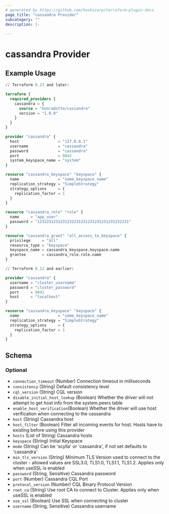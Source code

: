 ```yaml
---
# generated by https://github.com/hashicorp/terraform-plugin-docs
page_title: "cassandra Provider"
subcategory: ""
description: |-
  
---
```


# cassandra Provider



## Example Usage

```terraform
// Terraform 0.13 and later:

terraform {
  required_providers {
    cassandra = {
      source = "konradotto/cassandra"
      version = "1.0.9"
    }
  }
}

provider "cassandra" {
  host                 = "127.0.0.1"
  username             = "cassandra"
  password             = "cassandra"
  port                 = 9042
  system_keyspace_name = "system"
}

resource "cassandra_keyspace" "keyspace" {
  name                 = "some_keyspace_name"
  replication_strategy = "SimpleStrategy"
  strategy_options     = {
    replication_factor = 1
  }
}

resource "cassandra_role" "role" {
  name     = "app_user"
  password = "1231231231231231231231231231231231231231"
}

resource "cassandra_grant" "all_access_to_keyspace" {
  privilege     = "all"
  resource_type = "keyspace"
  keyspace_name = cassandra_keyspace.keyspace.name
  grantee       = cassandra_role.role.name
}

// Terraform 0.12 and earlier:

provider "cassandra" {
  username = "cluster_username"
  password = "cluster_password"
  port     = 9042
  host     = "localhost"
}

resource "cassandra_keyspace" "keyspace" {
  name                 = "some_keyspace_name"
  replication_strategy = "SimpleStrategy"
  strategy_options     = {
    replication_factor = 1
  }
}
```

<!-- schema generated by tfplugindocs -->
## Schema

### Optional

- `connection_timeout` (Number) Connection timeout in milliseconds
- `consistency` (String) Default consistency level
- `cql_version` (String) CQL version
- `disable_initial_host_lookup` (Boolean) Whether the driver will not attempt to get host info from the system.peers table
- `enable_host_verification`(Boolean) Whether the driver will use host verification when connecting to the cassandra
- `host` (String) Cassandra host
- `host_filter` (Boolean) Filter all incoming events for host. Hosts have to existing before using this provider
- `hosts` (List of String) Cassandra hosts
- `keyspace` (String) Initial Keyspace
- `mode` (String) Can be 'scylla' or 'cassandra', if not set defaults to 'cassandra' 
- `min_tls_version` (String) Minimum TLS Version used to connect to the cluster - allowed values are SSL3.0, TLS1.0, TLS1.1, TLS1.2. Applies only when useSSL is enabled
- `password` (String, Sensitive) Cassandra password
- `port` (Number) Cassandra CQL Port
- `protocol_version` (Number) CQL Binary Protocol Version
- `root_ca` (String) Use root CA to connect to Cluster. Applies only when useSSL is enabled
- `use_ssl` (Boolean) Use SSL when connecting to cluster
- `username` (String, Sensitive) Cassandra username
